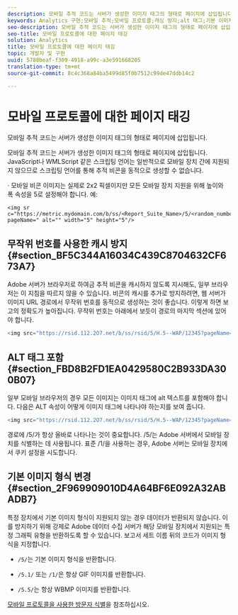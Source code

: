```yaml
---
description: 모바일 추적 코드는 서버가 생성한 이미지 태그의 형태로 페이지에 삽입됩니다.
keywords: Analytics 구현;모바일 추적;모바일 프로토콜;캐싱 방지;alt 태그;기본 이미지 유형
seo-description: 모바일 추적 코드는 서버가 생성한 이미지 태그의 형태로 페이지에 삽입됩니다.
seo-title: 모바일 프로토콜에 대한 페이지 태깅
solution: Analytics
title: 모바일 프로토콜에 대한 페이지 태깅
topic: 개발자 및 구현
uuid: 5788beaf-f309-4918-a99c-a3e591668205
translation-type: tm+mt
source-git-commit: 8c4c368a84ba5499d85f0b7512c99de47ddb14c2

---
```



# 모바일 프로토콜에 대한 페이지 태깅

모바일 추적 코드는 서버가 생성한 이미지 태그의 형태로 페이지에 삽입됩니다.

모바일 추적 코드는 서버가 생성한 이미지 태그의 형태로 페이지에 삽입됩니다. JavaScript나 WMLScript 같은 스크립팅 언어는 일반적으로 모바일 장치 간에 지원되지 않으므로 스크립팅 언어를 통해 추적 비콘을 동적으로 생성할 수 없습니다.

· 모바일 비콘 이미지는 실제로 2x2 픽셀이지만 모든 모바일 장치 지원을 위해 높이와 폭 속성을 5로 설정해야 합니다. 예:

```
<img sr c="https://metric.mydomain.com/b/ss/<Report_Suite_Name>/5/<random_number>?pageName=" alt="" width="5" height="5"/>
```

## 무작위 번호를 사용한 캐시 방지 {#section_BF5C344A16034C439C8704632CF673A7}

Adobe 서버가 브라우저로 하여금 추적 비콘을 캐시하지 않도록 지시해도, 일부 브라우저는 이 지침을 따르지 않을 수 있습니다. 비콘의 캐시를 추가로 방지하려면, 웹 서버가 이미지 URL 경로에서 무작위 번호를 동적으로 생성하는 것이 좋습니다. 이렇게 하면 보고의 정확도가 높아집니다. 무작위 번호는 아래에서 보듯이 경로의 마지막 섹션에 있어야 합니다.

```js
<img src="https://rsid.112.2O7.net/b/ss/rsid/5/H.5--WAP/12345?pageName=" />.
```

## ALT 태그 포함 {#section_FBD8B2FD1EA0429580C2B933DA300B07}

일부 모바일 브라우저의 경우 모든 이미지는 이미지 태그에 alt 텍스트를 포함해야 합니다. 다음은 ALT 속성이 어떻게 이미지 태그에 나타나야 하는지를 보여 줍니다.

```js
<img src="https://rsid.112.2O7.net/b/ss/rsid/5/H.5--WAP/12345?pageName=" alt=""/>.
```

경로에 /5/가 항상 올바로 나타나는 것이 중요합니다. /5/는 Adobe 서버에서 모바일 장치를 식별하는 데 사용됩니다. 표준 /1/을 사용하는 경우, Adobe 서버는 모바일 장치에서 쿠키 설정을 시도합니다.

## 기본 이미지 형식 변경 {#section_2F969909010D4A64BF6E092A32ABADB7}

특정 장치에서 기본 이미지 형식이 지원되지 않는 경우 데이터가 반환되지 않습니다. 이를 방지하기 위해 강제로 Adobe 데이터 수집 서버가 해당 모바일 장치에서 지원되는 특정 그래픽 유형을 반환하도록 할 수 있습니다. 보고서 세트 이름 뒤의 코드가 이미지 형식을 지정합니다.

* `/5/`는 기본 이미지 형식을 반환합니다.
* `/5.1/` 또는 `/1/`은 항상 GIF 이미지를 반환합니다.

* `/5.5/`는 항상 WBMP 이미지를 반환합니다.

[모바일 프로토콜을 사용한 방문자 식별](/help/implement/js-implementation/c-unique-visitors/visid-mobile.md)을 참조하십시오.
